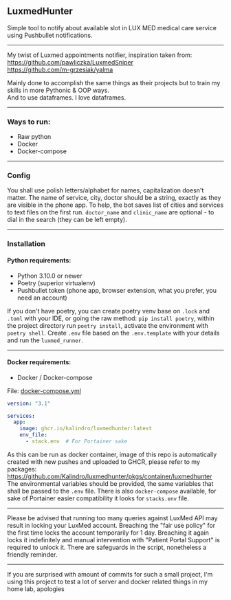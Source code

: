 ## LuxmedHunter

Simple tool to notify about available slot in LUX MED medical care service using Pushbullet notifications.
___
My twist of Luxmed appointments notifier, inspiration taken from:  
https://github.com/pawliczka/LuxmedSniper  
https://github.com/m-grzesiak/yalma

Mainly done to accomplish the same things as their projects but to train my skills in more Pythonic & OOP ways.  
And to use dataframes. I love dataframes.
___
### Ways to run:
- Raw python
- Docker
- Docker-compose
___
### Config
You shall use polish letters/alphabet for names, capitalization doesn't matter. The name of service, city,
doctor should be a string, exactly as they are visible in the phone app. To help, the bot saves list of
cities and services to text files on the first run. `doctor_name` and `clinic_name` are optional - 
to dial in the search (they can be left empty).
___

### Installation

#### Python requirements:

- Python 3.10.0 or newer
- Poetry (superior virtualenv)
- Pushbullet token (phone app, browser extension, what you prefer, you need an account)

If you don't have poetry, you can create poetry venv base on `.lock` and `.toml` with your IDE, or going the raw
method: `pip install poetry`, within the project directory run `poetry install`, activate the environment with
`poetry shell`. Create `.env` file based on the `.env.template` with your details and run the `luxmed_runner`.
___

#### Docker requirements:

- Docker / Docker-compose

File: [docker-compose.yml](docker-compose.yml)
```yaml
version: "3.1"

services:
  app:
    image: ghcr.io/kalindro/luxmedhunter:latest
    env_file:
      - stack.env  # For Portainer sake
```

As this can be run as docker container, image of this repo is automatically created with new pushes and uploaded to
GHCR, please refer to my packages:
https://github.com/Kalindro/luxmedhunter/pkgs/container/luxmedhunter  
The environmental variables should be provided, the same variables that shall be passed to the `.env` file.
There is also `docker-compose` available, for sake of Portainer easier compatibility it looks for `stacks.env` file.
___
Please be advised that running too many queries against LuxMed API may result in locking your LuxMed account.
Breaching the "fair use policy" for the first time locks the account temporarily for 1 day. Breaching it
again locks it indefinitely and manual intervention with "Patient Portal Support" is required to unlock it.
There are safeguards in the script, nonetheless a friendly reminder.
___
If you are surprised with amount of commits for such a small project, I'm using this project to test a lot of
server and docker related things in my home lab, apologies

